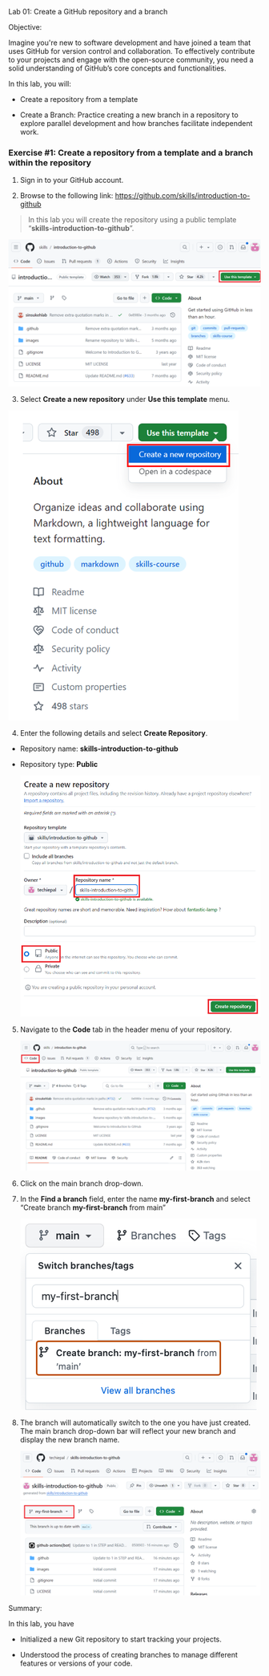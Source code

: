 Lab 01: Create a GitHub repository and a branch

Objective:

Imagine you're new to software development and have joined a team that
uses GitHub for version control and collaboration. To effectively
contribute to your projects and engage with the open-source community,
you need a solid understanding of GitHub’s core concepts and
functionalities.

In this lab, you will:

- Create a repository from a template

- Create a Branch: Practice creating a new branch in a repository to
  explore parallel development and how branches facilitate independent
  work.

### Exercise \#1: Create a repository from a template and a branch within the repository

1.  Sign in to your GitHub account.

2.  Browse to the following link:
    <https://github.com/skills/introduction-to-github>

> In this lab you will create the repository using a public template
  “**skills-introduction-to-github**”.

  ![](./media/image1.png)


3.  Select **Create a new repository** under **Use this template** menu.

  ![](./media/image2.png)


4.  Enter the following details and select **Create Repository**.

- Repository name: **skills-introduction-to-github**

- Repository type: **Public**

  ![](./media/image3.png)


5.  Navigate to the **Code** tab in the header menu of your repository.

    ![](./media/image4.png)

6.  Click on the main branch drop-down.

7.  In the **Find a branch** field, enter the name **my-first-branch**
    and select “Create branch **my-first-branch** from main”

    ![](./media/image7.png)


9.  The branch will automatically switch to the one you have just
    created. The main branch drop-down bar will reflect your new branch
    and display the new branch name.

    ![](./media/image8.png)


Summary:

In this lab, you have

- Initialized a new Git repository to start tracking your projects.

- Understood the process of creating branches to manage different
  features or versions of your code.
